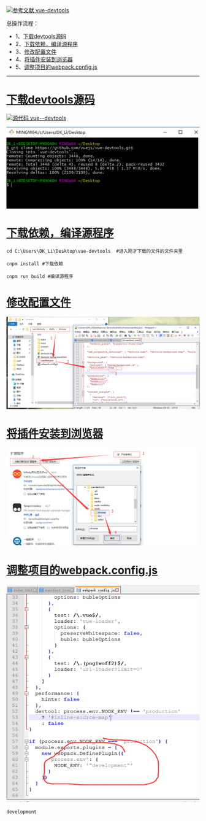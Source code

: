[![](https://img.shields.io/badge/参考文献-vue--devtools-yellow.svg "参考文献 vue-devtools")](https://github.com/vuejs/vue-devtools#vue-devtools)

总操作流程：
- 1、[下载devtools源码](#vue.js-01)
- 2、[下载依赖，编译源程序](#vue.js-02)
- 3、[修改配置文件](#vue.js-03)
- 4、[将插件安装到浏览器](#vue.js-04)
- 5、[调整项目的webpack.config.js](#vue.js-05)

----------
# <a name="vue.js-01" href="#" >下载devtools源码</a>
[![](https://img.shields.io/badge/官方-vue--devtools-blue.svg "源代码 vue--devtools")](https://github.com/vuejs/vue-devtools#vue-devtools)

![](image/1.png)

# <a name="vue.js-02" href="#" >下载依赖，编译源程序</a>
```shell
cd C:\Users\DK_Li\Desktop\vue-devtools  #进入刚才下载的文件的文件夹里

cnpm install #下载依赖

cnpm run build #编译源程序
```
# <a name="vue.js-03" href="#" >修改配置文件</a>
![](image/2.png)

# <a name="vue.js-04" href="#" >将插件安装到浏览器</a>
![](image/3.png)

# <a name="vue.js-05" href="#" >调整项目的webpack.config.js</a>
![](image/4.png)

```shell
development
```